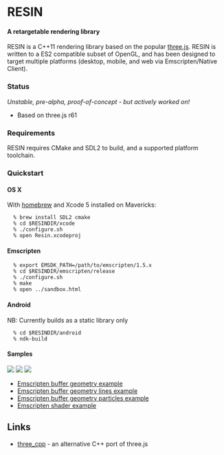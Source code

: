 RESIN
=====

#### A retargetable rendering library  ####

RESIN is a C++11 rendering library based on the popular
[three.js](http://threejs.org). RESIN is written to a ES2 compatible subset of
OpenGL, and has been designed to target multiple platforms (desktop, mobile,
and web via Emscripten/Native Client).

### Status ###

_Unstable, pre-alpha, proof-of-concept - but actively worked on!_

* Based on three.js r61

### Requirements ###

RESIN requires CMake and SDL2 to build, and a supported platform toolchain.

### Quickstart ###

#### OS X ####

With [homebrew](http://brew.sh) and Xcode 5 installed on Mavericks:

```
  % brew install SDL2 cmake
  % cd $RESINDIR/xcode
  % ./configure.sh
  % open Resin.xcodeproj
```

#### Emscripten ####

```
  % export EMSDK_PATH=/path/to/emscripten/1.5.x
  % cd $RESINDIR/emscripten/release
  % ./configure.sh
  % make
  % open ../sandbox.html
```

#### Android ####

NB: Currently builds as a static library only

```
  % cd $RESINDIR/android
  % ndk-build
```

#### Samples ####

<img src="https://raw.github.com/safetydank/resinlib/master/docs/images/buffer_geometry.png">
<img src="https://raw.github.com/safetydank/resinlib/master/docs/images/buffer_geometry_lines.png">
<img src="https://raw.github.com/safetydank/resinlib/master/docs/images/shader.png">

* [Emscripten buffer geometry example](http://resin.arp.io/buffer_geometry.html)
* [Emscripten buffer geometry lines example](http://resin.arp.io/buffer_geometry_lines.html)
* [Emscripten buffer geometry particles example](http://resin.arp.io/buffer_geometry_particles.html)
* [Emscripten shader example](http://resin.arp.io/shader.html)

## Links ##

* [three_cpp](https://github.com/jdduke/three_cpp) - an alternative C++ port of three.js

